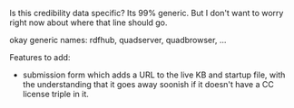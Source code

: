 
Is this credibility data specific?  Its 99% generic.  But I don't want
to worry right now about where that line should go.

okay generic names: rdfhub, quadserver, quadbrowser, ...

Features to add:

* submission form which adds a URL to the live KB and startup file,
  with the understanding that it goes away soonish if it doesn't have
  a CC license triple in it.

